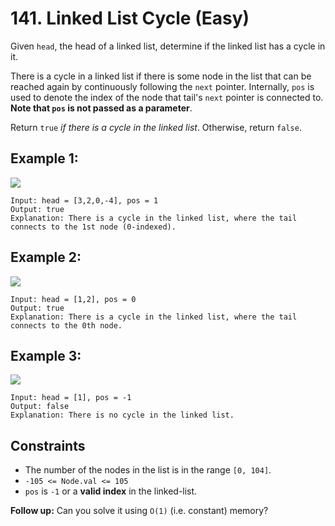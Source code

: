 # 141. Linked List Cycle (Easy)

Given `head`, the head of a linked list, determine if the linked list has a
cycle in it.

There is a cycle in a linked list if there is some node in the list that can
be reached again by continuously following the `next` pointer. Internally,
`pos` is used to denote the index of the node that tail's `next` pointer is
connected to. **Note that  `pos` is not passed as a parameter**.

Return `true` _if there is a cycle in the linked list_. Otherwise, return
`false`.

## Example 1:

![](https://assets.leetcode.com/uploads/2018/12/07/circularlinkedlist.png)

    
    
    Input: head = [3,2,0,-4], pos = 1
    Output: true
    Explanation: There is a cycle in the linked list, where the tail connects to the 1st node (0-indexed).
    

## Example 2:

![](https://assets.leetcode.com/uploads/2018/12/07/circularlinkedlist_test2.png)

    
    
    Input: head = [1,2], pos = 0
    Output: true
    Explanation: There is a cycle in the linked list, where the tail connects to the 0th node.
    

## Example 3:

![](https://assets.leetcode.com/uploads/2018/12/07/circularlinkedlist_test3.png)

    
    
    Input: head = [1], pos = -1
    Output: false
    Explanation: There is no cycle in the linked list.
    

## Constraints

  * The number of the nodes in the list is in the range `[0, 104]`.
  * `-105 <= Node.val <= 105`
  * `pos` is `-1` or a **valid index** in the linked-list.

**Follow up:** Can you solve it using `O(1)` (i.e. constant) memory?

